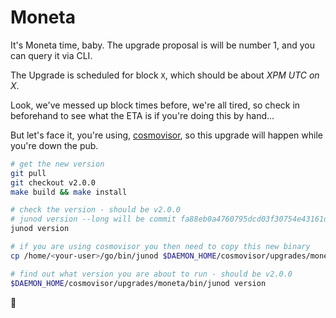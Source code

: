 # Moneta

It's Moneta time, baby. The upgrade proposal is will be number 1, and you can query it via CLI.

The Upgrade is scheduled for block `X`, which should be about _XPM UTC on X_.

Look, we've messed up block times before, we're all tired, so check in beforehand to see what the ETA is if you're doing this by hand...

But let's face it, you're using, [cosmovisor](https://docs.junochain.com/validators/setting-up-cosmovisor), so this upgrade will happen while you're down the pub.

```bash
# get the new version
git pull
git checkout v2.0.0
make build && make install

# check the version - should be v2.0.0
# junod version --long will be commit fa88eb0a4760795dcd03f30754e43161d7ce2681
junod version

# if you are using cosmovisor you then need to copy this new binary
cp /home/<your-user>/go/bin/junod $DAEMON_HOME/cosmovisor/upgrades/moneta/bin

# find out what version you are about to run - should be v2.0.0
$DAEMON_HOME/cosmovisor/upgrades/moneta/bin/junod version
```

🚀

